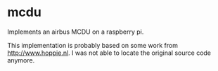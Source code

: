 # mcdu
Implements an airbus MCDU on a raspberry pi. 

This implementation is probably based on some work from http://www.hoppie.nl. I was not able to locate the original source code anymore.

